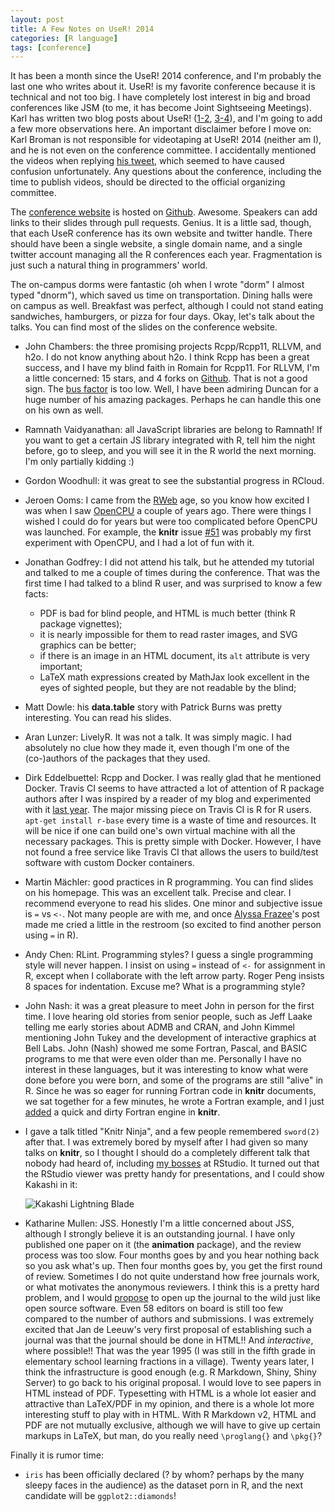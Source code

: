 ```yaml
---
layout: post
title: A Few Notes on UseR! 2014
categories: [R language]
tags: [conference]
---
```


It has been a month since the UseR! 2014 conference, and I'm probably the last one who writes about it. UseR! is my favorite conference because it is technical and not too big. I have completely lost interest in big and broad conferences like JSM (to me, it has become Joint Sightseeing Meetings). Karl has written two blog posts about UseR! ([1-2](http://kbroman.wordpress.com/2014/07/02/2014-user-conference-days-1-2/), [3-4](http://kbroman.wordpress.com/2014/07/21/user-2014-days-3-4/)), and I'm going to add a few more observations here. An important disclaimer before I move on: Karl Broman is not responsible for videotaping at UseR! 2014 (neither am I), and he is not even on the conference committee. I accidentally mentioned the videos when replying [his tweet](https://twitter.com/xieyihui/status/491286793338118144), which seemed to have caused confusion unfortunately. Any questions about the conference, including the time to publish videos, should be directed to the official organizing committee.

The [conference website](http://user2014.stat.ucla.edu/) is hosted on [Github](https://github.com/user2014/user2014.github.io). Awesome. Speakers can add links to their slides through pull requests. Genius. It is a little sad, though, that each UseR conference has its own website and twitter handle. There should have been a single website, a single domain name, and a single twitter account managing all the R conferences each year. Fragmentation is just such a natural thing in programmers' world.

The on-campus dorms were fantastic (oh when I wrote "dorm" I almost typed "dnorm"), which saved us time on transportation. Dining halls were on campus as well. Breakfast was perfect, although I could not stand eating sandwiches, hamburgers, or pizza for four days. Okay, let's talk about the talks. You can find most of the slides on the conference website.

- John Chambers: the three promising projects Rcpp/Rcpp11, RLLVM, and h2o. I do not know anything about h2o. I think Rcpp has been a great success, and I have my blind faith in Romain for Rcpp11. For RLLVM, I'm a little concerned: 15 stars, and 4 forks on [Github](https://github.com/duncantl/Rllvm). That is not a good sign. The [bus factor](https://en.wikipedia.org/wiki/Bus_factor) is too low. Well, I have been admiring Duncan for a huge number of his amazing packages. Perhaps he can handle this one on his own as well.
- Ramnath Vaidyanathan: all JavaScript libraries are belong to Ramnath! If you want to get a certain JS library integrated with R, tell him the night before, go to sleep, and you will see it in the R world the next morning. I'm only partially kidding :)
- Gordon Woodhull: it was great to see the substantial progress in RCloud.
- Jeroen Ooms: I came from the [RWeb](http://users.stat.umn.edu/~geyer/r.html) age, so you know how excited I was when I saw [OpenCPU](https://www.opencpu.org/) a couple of years ago. There were things I wished I could do for years but were too complicated before OpenCPU was launched. For example, the **knitr** issue [#51](https://github.com/yihui/knitr/issues/51) was probably my first experiment with OpenCPU, and I had a lot of fun with it.
- Jonathan Godfrey: I did not attend his talk, but he attended my tutorial and talked to me a couple of times during the conference. That was the first time I had talked to a blind R user, and was surprised to know a few facts:
    - PDF is bad for blind people, and HTML is much better (think R package vignettes);
    - it is nearly impossible for them to read raster images, and SVG graphics can be better;
    - if there is an image in an HTML document, its `alt` attribute is very important;
    - LaTeX math expressions created by MathJax look excellent in the eyes of sighted people, but they are not readable by the blind;
- Matt Dowle: his **data.table** story with Patrick Burns was pretty interesting. You can read his slides.
- Aran Lunzer: LivelyR. It was not a talk. It was simply magic. I had absolutely no clue how they made it, even though I'm one of the (co-)authors of the packages that they used.
- Dirk Eddelbuettel: Rcpp and Docker. I was really glad that he mentioned Docker. Travis CI seems to have attracted a lot of attention of R package authors after I was inspired by a reader of my blog and experimented with it [last year](/en/2013/04/travis-ci-general-purpose/). The major missing piece on Travis CI is R for R users. `apt-get install r-base` every time is a waste of time and resources. It will be nice if one can build one's own virtual machine with all the necessary packages. This is pretty simple with Docker. However, I have not found a free service like Travis CI that allows the users to build/test software with custom Docker containers.
- Martin Mächler: good practices in R programming. You can find slides on his homepage. This was an excellent talk. Precise and clear. I recommend everyone to read his slides. One minor and subjective issue is `=` vs `<-`. Not many people are with me, and once [Alyssa Frazee](http://alyssafrazee.com/introducing-R.html)'s post made me cried a little in the restroom (so excited to find another person using `=` in R).
- Andy Chen: RLint. Programming styles? I guess a single programming style will never happen. I insist on using `=` instead of `<-` for assignment in R, except when I collaborate with the left arrow party. Roger Peng insists 8 spaces for indentation. Excuse me? What is a programming style?
- John Nash: it was a great pleasure to meet John in person for the first time. I love hearing old stories from senior people, such as Jeff Laake telling me early stories about ADMB and CRAN, and John Kimmel mentioning John Tukey and the development of interactive graphics at Bell Labs. John (Nash) showed me some Fortran, Pascal, and BASIC programs to me that were even older than me. Personally I have no interest in these languages, but it was interesting to know what were done before you were born, and some of the programs are still "alive" in R. Since he was so eager for running Fortran code in **knitr** documents, we sat together for a few minutes, he wrote a Fortran example, and I just [added](https://github.com/yihui/knitr/commit/7caadc9c33) a quick and dirty Fortran engine in **knitr**.
- I gave a talk titled "Knitr Ninja", and a few people remembered `sword(2)` after that. I was extremely bored by myself after I had given so many talks on **knitr**, so I thought I should do a completely different talk that nobody had heard of, including [my bosses](https://twitter.com/jcheng/status/484758665593749505) at RStudio. It turned out that the RStudio viewer was pretty handy for presentations, and I could show Kakashi in it:

    ![Kakashi Lightning Blade](http://i.imgur.com/VzrEYWJ.jpg)

- Katharine Mullen: JSS. Honestly I'm a little concerned about JSS, although I strongly believe it is an outstanding journal. I have only published one paper on it (the **animation** package), and the review process was too slow. Four months goes by and you hear nothing back so you ask what's up. Then four months goes by, you get the first round of review. Sometimes I do not quite understand how free journals work, or what motivates the anonymous reviewers. I think this is a pretty hard problem, and I would [propose](/en/2012/03/a-really-fast-statistics-journal/) to open up the journal to the wild just like open source software. Even 58 editors on board is still too few compared to the number of authors and submissions. I was extremely excited that Jan de Leeuw's very first proposal of establishing such a journal was that the journal should be done in HTML!! And _interactive_, where possible!! That was the year 1995 (I was still in the fifth grade in elementary school learning fractions in a village). Twenty years later, I think the infrastructure is good enough (e.g. R Markdown, Shiny, Shiny Server) to go back to his original proposal. I would love to see papers in HTML instead of PDF. Typesetting with HTML is a whole lot easier and attractive than LaTeX/PDF in my opinion, and there is a whole lot more interesting stuff to play with in HTML. With R Markdown v2, HTML and PDF are not mutually exclusive, although we will have to give up certain markups in LaTeX, but man, do you really need `\proglang{}` and `\pkg{}`?

Finally it is rumor time:

- `iris` has been officially declared (? by whom? perhaps by the many sleepy faces in the audience) as the dataset porn in R, and the next candidate will be `ggplot2::diamonds`!
